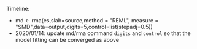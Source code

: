 

Timeline: 

*  md <- rma(es,slab=source,method = "REML", measure = "SMD",data=output,digits=5,control=list(stepadj=0.5))
*  2020/01/14: update md/rma command `digits` and `control` so that the model fitting can be converged as above
